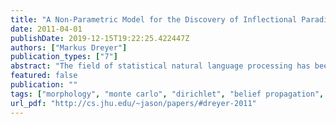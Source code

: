 ```yaml
---
title: "A Non-Parametric Model for the Discovery of Inflectional Paradigms from Plain Text Using Graphical Models over Strings"
date: 2011-04-01
publishDate: 2019-12-15T19:22:25.422447Z
authors: ["Markus Dreyer"]
publication_types: ["7"]
abstract: "The field of statistical natural language processing has been turning toward morphologically rich languages. These languages have vocabularies that are often orders of magnitude larger than that of English, since words may be inflected in various different ways. This leads to problems with data sparseness and calls for models that can deal with this abundance of related words—models that can learn, analyze, reduce and generate morphological inflections. But surprisingly, statistical approaches to morphology are still rare, which stands in contrast to the many recent advances of sophisticated models in parsing, grammar induction, translation and many other areas of natural language processing. This thesis presents a novel, unified statistical approach to inflectional morphology, an approach that can decode and encode the inflectional system of a language. At the center of this approach stands the notion of inflectional paradigms. These paradigms cluster the large vocabulary of a language into structured chunks; inflections of the same word, like break, broke, breaks, breaking, … , all belong in the same paradigm. And moreover, each of these inflections has an exact place within a paradigm, since each paradigm has designated slots for each possible inflection; for verbs, there is a slot for the first person singular indicative present, one for the third person plural subjunctive past and slots for all other possible forms. The main goal of this thesis is to build probability models over inflectional paradigms, and therefore to sort the large vocabulary of a morphologically rich language into structured clusters. These models can be learned with minimal supervision for any language that has inflectional morphology. As training data, some sample paradigms and a raw, unannotated text corpus can be used. The models over morphological paradigms are developed in three main chapters that start with smaller components and build up to larger ones. The first of these chapters (Chapter 2) presents novel probability models over strings and string pairs. These are applicable to lemmatization or to relate a past tense form to its associated present tense form, or for similar morphological tasks. It turns out they are general enough to tackle the popular task of transliteration very well, as well as other string-to-string tasks. The second (Chapter 3) introduces the notion of a probability model over multiple strings, which is a novel variant of Markov Random Fields. These are used to relate the many inflections in an inflectional paradigm to one another, and they use the probability models from Chapter 2 as components. A novel version of belief propagation is presented, which propagates distributions over strings through a network of connected finite-state transducers, to perform inference in morphological paradigms (or other string fields). Finally (Chapter 4), a non-parametric joint probability model over an unannotated text corpus and the morphological paradigms from Chapter 3 is presented. This model is based on a generative story for inflectional morphology that naturally incorporates common linguistic notions, such as lexemes, paradigms and inflections. Sampling algorithms are presented that perform inference over large text corpora and their implicit, hidden morphological paradigms. We show that they are able to discover the morphological paradigms that are implicit in the corpora. The model is based on finite-state operations and seamlessly handles concatenative and nonconcatenative morphology."
featured: false
publication: ""
tags: ["morphology", "monte carlo", "dirichlet", "belief propagation", "graphical models"]
url_pdf: "http://cs.jhu.edu/~jason/papers/#dreyer-2011"
---
```


